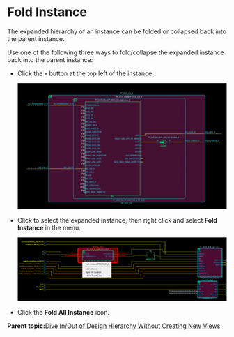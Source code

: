 # Fold Instance

The expanded hierarchy of an instance can be folded or collapsed back into the parent instance.

Use one of the following three ways to fold/collapse the expanded instance back into the parent instance:

-   Click the **-** button at the top left of the instance.

    ![](GUID-62D21E46-C53E-4C62-A5A2-B6304365DAD0-low.png "Fold Instance Icon")

-   Click to select the expanded instance, then right click and select **Fold Instance** in the menu.

    ![](GUID-6C821FBC-D9A9-4654-9219-7EF98AFB3477-low.png "Fold Instance Menu Item")

-   Click the **Fold All Instance** icon.

**Parent topic:**[Dive In/Out of Design Hierarchy Without Creating New Views](GUID-AF5CEAAD-C50A-4627-BBEC-40CD98C66462.md)


